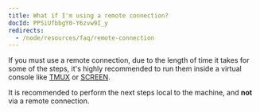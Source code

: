 ```yaml
---
title: What if I'm using a remote connection?
docId: PPSiUfbbgY0-Y6zvw9I_y
redirects:
  - /node/resources/faq/remote-connection
---
```


If you must use a remote connection, due to the length of time it takes for some of the steps, it's highly recommended to run them inside a virtual console like [TMUX](https://www.hamvocke.com/blog/a-quick-and-easy-guide-to-tmux/) or [SCREEN](https://linuxize.com/post/how-to-use-linux-screen/).

It is recommended to perform the next steps local to the machine, and **not** via a remote connection.
